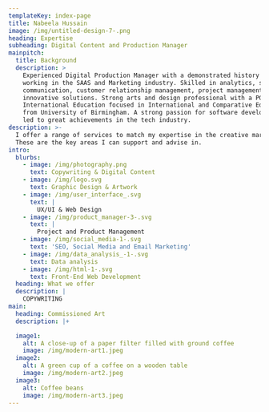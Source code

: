 ```yaml
---
templateKey: index-page
title: Nabeela Hussain
image: /img/untitled-design-7-.png
heading: Expertise
subheading: Digital Content and Production Manager
mainpitch:
  title: Background
  description: >
    Experienced Digital Production Manager with a demonstrated history of
    working in the SAAS and Marketing industry. Skilled in analytics, sales,
    communication, customer relationship management, project management and
    innovative solutions. Strong arts and design professional with a PGCert
    International Education focused in International and Comparative Education
    from University of Birmingham. A strong passion for software development has
    led to great achievements in the tech industry.
description: >-
  I offer a range of services to match my expertise in the creative markets.
  These are the key areas I can support and advise in.
intro:
  blurbs:
    - image: /img/photography.png
      text: Copywriting & Digital Content
    - image: /img/logo.svg
      text: Graphic Design & Artwork
    - image: /img/user_interface_.svg
      text: |
        UX/UI & Web Design
    - image: /img/product_manager-3-.svg
      text: |
        Project and Product Management
    - image: /img/social_media-1-.svg
      text: 'SEO, Social Media and Email Marketing'
    - image: /img/data_analysis_-1-.svg
      text: Data analysis
    - image: /img/html-1-.svg
      text: Front-End Web Development
  heading: What we offer
  description: |
    COPYWRITING
main:
  heading: Commissioned Art
  description: |+

  image1:
    alt: A close-up of a paper filter filled with ground coffee
    image: /img/modern-art1.jpeg
  image2:
    alt: A green cup of a coffee on a wooden table
    image: /img/modern-art2.jpeg
  image3:
    alt: Coffee beans
    image: /img/modern-art3.jpeg
---
```

